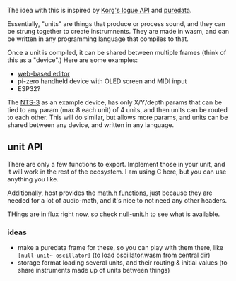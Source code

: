 The idea with this is inspired by [Korg's logue API](https://korginc.github.io/logue-sdk/) and [puredata](https://puredata.info/).

Essentially, "units" are things that produce or process sound, and they can be strung together to create instrumnents. They are made in wasm, and can be written in any programming language that compiles to that.

Once a unit is compiled, it can be shared between multiple frames (think of this as a "device".) Here are some examples:

- [web-based editor](http://konsumer.js.org/null-units/)
- pi-zero handheld device with OLED screen and MIDI input
- ESP32?

The [NTS-3](https://www.korg.com/us/products/dj/nts_3/) as an example device, has only X/Y/depth params that can be tied to any param (max 8 each unit) of 4 units, and then units can be routed to each other. This will do similar, but allows more params, and units can be shared between any device, and written in any language.


## unit API

There are only a few functions to export. Implement those in your unit, and it will work in the rest of the ecosystem. I am using C here, but you can use anything you like.

Additionally, host provides the [math.h functions](https://en.wikipedia.org/wiki/C_mathematical_functions), just because they are needed for a lot of audio-math, and it's nice to not need any other headers.

THings are in flux right now, so check [null-unit.h](units/null-unit.h) to see what is available.

### ideas

- make a puredata frame for these, so you can play with them there, like `[null-unit~ oscillator]` (to load oscillator.wasm from central dir)
- storage format loading several units, and their routing & initial values (to share instruments made up of units between things)
